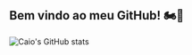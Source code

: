 ## Bem vindo ao meu GitHub! 🏍️💨

![Caio's GitHub stats](https://github-readme-stats.vercel.app/api?username=Caiomesvie&theme=tokyonight)


